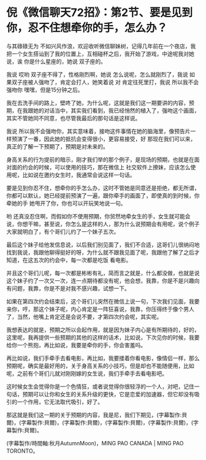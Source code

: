 # 倪《微信聊天72招》：第2节、要是见到你，忍不住想牵你的手，怎么办？

与其碌碌无为 不如兴风作浪，欢迎收听微信聊妹树，记得几年前在一个夜店，我把一个女生搭讪到了我的位置上，互相碰杯之后，我开始了游戏，中途呢我对她说，诶 你是什么星座的，她说 双子座的。

我说 哎哟 双子座不得了，性格刚烈啊，她说 怎么说呢，怎么就刚烈了，我说 如果双子座被人强吻了，肯定会打人，她笑着说 对 肯定往死里打，我说 所以我不会强吻你 嘿嘿，但是15分钟之后。

我在去洗手间的路上，壁咚了她，为什么呢，这就是我们这一期要讲的内容，预期，在我跟她的对话当中，其实我们看到，我已经悄然的植入了，强吻这个画面，其实不管她同不同意，也尽管我最后的那句话是这样说。

我说 所以我不会强吻你，其实意味着，接吻这件事情在她的脑海里，像预告片一样预演了一番，因此她的抵抗会变得很小，更容易接受，好 那现在我们可以来，真正的了解一下预期了，预期是对未来的。

身高关系的行为提前的暗示，刚才我们举的那个例子，是现场的预期，也就是在面对面的约会的时候，可以使用的技巧，那在微信上 社交软件上撩妹，应该怎么使用呢，比如说在邀约女生时，我通常会说这样一句话。

要是见到你忍不住，想牵你的手怎么办，这时不管她是同意还是拒绝，都无所谓，你都可以默认，她已经提前预演了一遍，跟你牵手的画面了，即使真的到时候，你牵她的手 她甩开了你，你也可以开玩笑地说一句。

哟 还真没忍住啊，而假如你不使用预期，你贸然地牵女生的手，女生就可能会说，你想干嘛，甚至说，你怎么是这样的人，那为什么说预期会有用呢，说个例子 大家就明白了，有个哥们儿约了一个妹子五次。

最后这个妹子给他发信息说，以后我们别见面了，我们不合适，这哥们儿很纳闷地找到我说，我跟他聊得挺好的呀，为什么就不跟我见面了呢，我跟他了解了之后才知道，在这五次的约会中，每一次都是吃饭 看电影。

并且这个哥们儿呢，每一次都是彬彬有礼，简而言之就是，什么都没做，也就是说这个妹子约了一次又一次，连一点期待都没有呢，他会想，我靠，你是不是兴趣向有问题，我靠，你是不是对我不感兴趣，试想一下。

如果在第四次约会结束后，这个哥们儿突然在微信上说一句，下次我们见面，我要亲你，哼，那这个妹子呢，内心肯定是一阵狂喜说，我靠，你压得终于像个男人了，当然，他嘴上肯定还是会说不要，才第四次约会呢，其实呢。

我想表达的就是，预期之所以会起作用，就是因为妹子内心是有所期待的，好的，这里呢，我再提供一些预期的其他的这样的话术，比如说，下次见你的时候，我要给你一个熊抱，再比如说，我要是牵你的手，你会害羞吗。

再比如说，我们手牵手去看电影，再比如，我要搂着你看电影，像情侣一样，那么预期呢，确实是最好用的，关于身高关系的小技巧，但是却也不能随便用，比如呢，之前有个哥们儿就对刚刚嫁的女生说，我们手牵手去看电影吧。

这时候女生会觉得你是一个色情狂，或者说觉得你很轻浮的一个人，对吧，记住一句话，预期可以让你和女生的关系升级的更快，它是恋爱的加速器，但它却没有吸引的一个作用，它无法取代吸引，好了。

那这就是我们这一期的关于预期的内容，我是尼，我们下期见，(字幕製作:貝爾)，(字幕製作:貝爾)，(字幕製作:貝爾)，(字幕製作:貝爾)，(字幕製作:貝爾)，(字幕製作:貝爾)。

(字幕製作/時間軸:秋月AutumnMoon)，MING PAO CANADA | MING PAO TORONTO。

